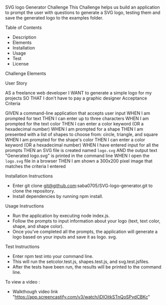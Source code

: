 SVG logo Generator Challenge
This Challenge helps us build an application to prompt the user with questions to generate a SVG logo, testing them and save the generated logo to the examples folder. 

Table of Contents

* Description
* Elements
* Installation
* Usage
* Test
* License

Challenge Elements

User Story

AS a freelance web developer
I WANT to generate a simple logo for my projects
SO THAT I don't have to pay a graphic designer
Acceptance Criteria

GIVEN a command-line application that accepts user input
WHEN I am prompted for text
THEN I can enter up to three characters
WHEN I am prompted for the text color
THEN I can enter a color keyword (OR a hexadecimal number)
WHEN I am prompted for a shape
THEN I am presented with a list of shapes to choose from: circle, triangle, and square
WHEN I am prompted for the shape's color
THEN I can enter a color keyword (OR a hexadecimal number)
WHEN I have entered input for all the prompts
THEN an SVG file is created named `logo.svg`
AND the output text "Generated logo.svg" is printed in the command line
WHEN I open the `logo.svg` file in a browser
THEN I am shown a 300x200 pixel image that matches the criteria I entered

Installation Instructions

* Enter git clone git@github.com:saba0705/SVG-logo-generator.git to clone the repository.
* Install dependencies by running npm install.

Usage Instructions

* Run the application by executing node index.js.
* Follow the prompts to input information about your logo (text, text color, shape, and shape color).
* Once you've completed all the prompts, the application will generate a logo based on your inputs and save it as  logo.  svg.

Test Instructions

* Enter npm test into your command line.
* This will run the setcolor.test.js, shapes.test.js, and svg.test.jsfiles.
* After the tests have been run, the results will be printed to the command line.



To view a video :

* Walkthough video link "https://app.screencastify.com/v3/watch/iDlOitkSTnQoSPydCBKc"
 
